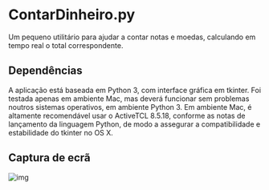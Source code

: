 # ContarDinheiro.py

Um pequeno utilitário para ajudar a contar notas e moedas, calculando em tempo real o total correspondente.

## Dependências

A aplicação está baseada em Python 3, com interface gráfica em tkinter. Foi testada apenas em ambiente Mac, mas deverá funcionar sem problemas noutros sistemas operativos, em ambiente Python 3. Em ambiente Mac, é altamente recomendável usar o ActiveTCL 8.5.18, conforme as notas de lançamento da linguagem Python, de modo a assegurar a compatibilidade e estabilidade do tkinter no OS X.

## Captura de ecrã

![img](https://cloud.githubusercontent.com/assets/18650184/24195187/b04ff8ce-0ef0-11e7-8cec-9334a8cdd824.png)
